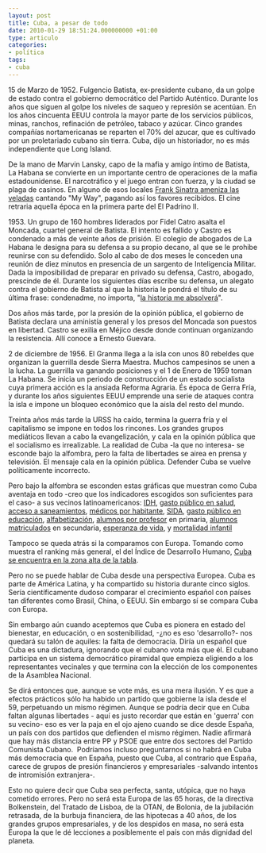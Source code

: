 ```yaml
---
layout: post
title: Cuba, a pesar de todo
date: 2010-01-29 18:51:24.000000000 +01:00
type: articulo
categories:
- política
tags:
- cuba
---
```

<p>15 de Marzo de 1952. Fulgencio Batista, ex-presidente cubano, da un golpe de estado contra el gobierno democrático del Partido Auténtico. Durante los años que siguen al golpe los niveles de saqueo y represión se acentúan. En los años cincuenta EEUU controla la mayor parte de los servicios públicos, minas, ranchos, refinación de petróleo, tabaco y azúcar. Cinco grandes compañías nortamericanas se reparten el 70% del azucar, que es cultivado por un proletariado cubano sin tierra. Cuba, dijo un historiador, no es más independiente que Long Island.</p>
<p>De la mano de Marvin Lansky, capo de la mafia y amigo íntimo de Batista, La Habana se convierte en un importante centro de operaciones de la mafia estadounidense. El narcotráfico y el juego entran con fuerza, y la ciudad se plaga de casinos. En alguno de esos locales <a href="http://www.lossoprano.tv/historia-de-la-mafia-en-usa/la-mafia-en-cuba.html">Frank Sinatra ameniza las veladas</a> cantando "My Way", pagando así los favores recibidos. El cine retraria aquella época en la primera parte del El Padrino II.</p>
<p>1953. Un grupo de 160 hombres liderados por Fidel Catro asalta el Moncada, cuartel general de Batista. El intento es fallido y Castro es condenado a más de veinte años de prisión. El colegio de abogados de La Habana le designa para su defensa a su propio decano, al que se le prohibe reunirse con su defendido. Solo al cabo de dos meses le conceden una reunión de diez minutos en presencia de un sargento de Inteligencia Militar. Dada la imposibilidad de preparar en privado su defensa, Castro, abogado, prescinde de él. Durante los siguientes días escribe su defensa, un alegato contra el gobierno de Batista al que la historia le pondrá el título de su última frase: condenadme, no importa, "<a href="http://www.granma.cubaweb.cu/marti-moncada/jm01.html">la historia me absolverá</a>".</p>
<p>Dos años más tarde, por la presión de la opinión pública, el gobierno de Batista declara una aministía general y los presos del Moncada son puestos en libertad. Castro se exilia en Méjico desde donde continuan organizando la resistencia. Allí conoce a Ernesto Guevara.</p>
<p>2 de diciembre de 1956. El Granma llega a la isla con unos 80 rebeldes que organizan la guerrilla desde Sierra Maestra. Muchos campesinos se unen a la lucha. La guerrilla va ganando posiciones y el 1 de Enero de 1959 toman La Habana. Se inicia un periodo de construcción de un estado socialista cuya primera acción es la ansiada Reforma Agraria. És época de Gerra Fría, y durante los años siguientes EEUU emprende una serie de ataques contra la isla e impone un bloqueo económico que la aisla del resto del mundo.</p>
<p>Treinta años más tarde la URSS ha caído, termina la guerra fría y el capitalismo se impone en todos los rincones. Los grandes grupos mediáticos llevan a cabo la evangelización, y cala en la opinión pública que el socialismo es irrealizable. La realidad de Cuba -la que no interesa- se esconde bajo la alfombra, pero la falta de libertades se airea en prensa y televisión. El mensaje cala en la opinión pública. Defender Cuba se vuelve políticamente incorrecto.</p>
<p>Pero bajo la alfombra se esconden estas gráficas que muestran como Cuba aventaja en todo -creo que los indicadores escogidos son suficientes para el caso- a sus vecinos latinoamericanos: <a href="http://4.bp.blogspot.com/_R9NLeq97GZg/S13nbYtnxjI/AAAAAAAAGGk/97LA7mQxZcw/s400/001.jpg">IDH</a>, <a href="http://2.bp.blogspot.com/_R9NLeq97GZg/S13pBHkumvI/AAAAAAAAGHs/cWrYYI_Kbys/s320/002.jpg">gasto público en salud</a>, <a href="http://2.bp.blogspot.com/_R9NLeq97GZg/S13o74iLSQI/AAAAAAAAGHk/JIOvP6kzXro/s320/004.jpg">acceso a saneamientos</a>, <a href="http://4.bp.blogspot.com/_R9NLeq97GZg/S13ouMUYJUI/AAAAAAAAGHU/8i3k_zEY6fM/s320/003.jpg">médicos por habitante</a>, <a href="http://3.bp.blogspot.com/_R9NLeq97GZg/S13o3A5j0PI/AAAAAAAAGHc/7AN6DdKCipA/s320/005.jpg">SIDA</a>, <a href="http://2.bp.blogspot.com/_R9NLeq97GZg/S13yEAAWKMI/AAAAAAAAGH8/sogMxf4XkJA/s320/dadfafafdadafafa.jpg">gasto público en educación</a>, <a href="http://3.bp.blogspot.com/_R9NLeq97GZg/S13olaY6O1I/AAAAAAAAGHM/wbcJlNyZ0TY/s320/007.jpg">alfabetización</a>, <a href="http://3.bp.blogspot.com/_R9NLeq97GZg/S13oP4_A11I/AAAAAAAAGGs/Cj6p-HLaidE/s320/008.jpg">alumnos por profesor</a> en primaria, <a href="http://3.bp.blogspot.com/_R9NLeq97GZg/S13ohRjG1iI/AAAAAAAAGHE/R5ozaFoEJ9c/s320/009.jpg">alumnos matriculados</a> en secundaria, <a href="http://3.bp.blogspot.com/_R9NLeq97GZg/S13oYwCgRMI/AAAAAAAAGG8/ZGDs7ymI1aw/s320/010.jpg">esperanza de vida</a>, y <a href="http://4.bp.blogspot.com/_R9NLeq97GZg/S13oUBEUMfI/AAAAAAAAGG0/C3krWZqGFSE/s320/011.jpg">mortalidad infantil</a></p>
<p>Tampoco se queda atrás si la comparamos con Europa. Tomando como muestra el ranking más general, el del Índice de Desarrollo Humano, <a href="http://www.europapress.es/00069/20080327021950/cuba-cuba-ocupa-51-posicion-indice-desarrollo-humano-informe-onu.html">Cuba se encuentra en la zona alta de la tabla</a>.</p>
<p>Pero no se puede hablar de Cuba desde una perspectiva Europea. Cuba es parte de América Latina, y ha compartido su historia durante cinco siglos. Sería científicamente dudoso comparar el crecimiento español con países tan diferentes como Brasil, China, o EEUU. Sin embargo sí se compara Cuba con Europa.</p>
<p>Sin embargo aún cuando aceptemos que Cuba es pionera en estado del bienestar, en educación, o en sostenibilidad, -¿no es eso 'desarrollo?- nos quedará su talón de aquiles: la falta de democracia. Diría un español que Cuba es una dictadura, ignorando que el cubano vota más que él. El cubano participa en un sistema democrático piramidal que empieza eligiendo a los representantes vecinales y que termina con la elección de los componentes de la Asamblea Nacional.</p>
<p>Se dirá entonces que, aunque se vote más, es una mera ilusión. Y es que a efectos prácticos sólo ha habido un partido que gobierne la isla desde el 59, perpetuando un mismo régimen. Aunque se podría decir que en Cuba faltan algunas libertades - aquí es justo recordar que están en 'guerra' con su vecino- eso es ver la paja en el ojo ajeno cuando se dice desde España, un país con dos partidos que defienden el mismo régimen. Nadie afirmará que hay más distancia entre PP y PSOE que entre dos sectores del Partido Comunista Cubano.  Podríamos incluso preguntarnos si no habrá en Cuba más democracia que en España, puesto que Cuba, al contrario que España, carece de grupos de presión financieros y empresariales -salvando intentos de intromisión extranjera-.</p>
<p>Esto no quiere decir que Cuba sea perfecta, santa, utópica, que no haya cometido errores. Pero no será esta Europa de las 65 horas, de la directiva Bolkenstein, del Tratado de Lisboa, de la OTAN, de Bolonia, de la jubilación retrasada, de la burbuja financiera, de las hipotecas a 40 años, de los grandes grupos empresariales, y de los despidos en masa, no será esta Europa la que le dé lecciones a posiblemente el país con más dignidad del planeta.</p>
<div class="zemanta-pixie"><img class="zemanta-pixie-img" src="{{ site.baseurl }}/assets/pixy.gif?x-id=ea81100e-c711-880d-8517-9885d3365a45" alt="" /></div>
